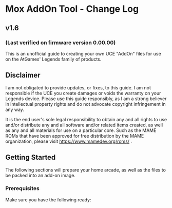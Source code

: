 # Mox AddOn Tool - Change Log

## v1.6

### (Last verified on firmware version 0.00.00)

This is an unofficial guide to creating your own UCE "AddOn" files for use on the AtGames' Legends family of products.

## Disclaimer
I am not obligated to provide updates, or fixes, to this guide. I am not responsible if the UCE you create damages or voids the warranty on your Legends device.  Please use this guide responsibly, as I am a strong believer in intellectual property rights and do not advocate copyright infringement in any way.

It is the end user's sole legal responsibility to obtain any and all rights to use and/or distribute any and all software and/or related items created, as well as any and all materials for use on a particular core.  Such as the MAME ROMs that have been approved for free distribution by the MAME organization, please visit https://www.mamedev.org/roms/ . 


## Getting Started
The following sections will prepare your home arcade, as well as the files to be packed into an add-on image.

### Prerequisites
Make sure you have the following ready:

